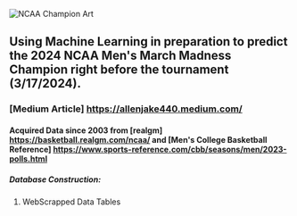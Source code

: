 ![NCAA Champion Art](https://github.com/allenjake440/Mens_March_Madness_Champion/assets/134075534/9c552d90-6d45-4b71-bf29-6838626cf0e9)

## Using Machine Learning in preparation to predict the 2024 NCAA Men's March Madness Champion right before the tournament (3/17/2024).

### [Medium Article] https://allenjake440.medium.com/

#### Acquired Data since 2003 from [realgm] https://basketball.realgm.com/ncaa/ and [Men's College Basketball Reference] https://www.sports-reference.com/cbb/seasons/men/2023-polls.html
##### Database Construction:
1. WebScrapped Data Tables 
